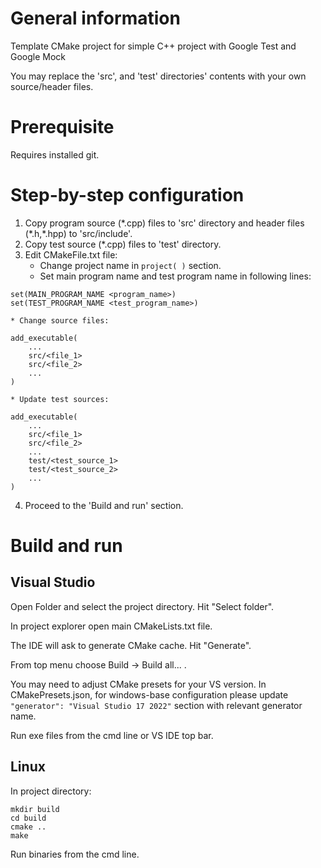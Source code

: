 # General information

Template CMake project for simple C++ project with Google Test and Google Mock

You may replace the 'src', and 'test' directories' contents with your own source/header files.

# Prerequisite

Requires installed git.

# Step-by-step configuration

1. Copy program source (\*.cpp) files to 'src' directory and header files (\*.h,\*.hpp) to 'src/include'.
2. Copy test source (\*.cpp) files to 'test' directory.
3. Edit CMakeFile.txt file:
    * Change project name in `project( )` section.
    * Set main program name and test program name in following lines:
```
set(MAIN_PROGRAM_NAME <program_name>)
set(TEST_PROGRAM_NAME <test_program_name>)
```
    * Change source files:
```
add_executable(
    ...
    src/<file_1>
    src/<file_2>
    ...
)
```
    * Update test sources:
```
add_executable(
    ...
    src/<file_1>
    src/<file_2>
    ...
    test/<test_source_1>
    test/<test_source_2>
    ...
)
```

4. Proceed to the 'Build and run' section.

# Build and run

## Visual Studio

Open Folder and select the project directory. Hit "Select folder".

In project explorer open main CMakeLists.txt file.

The IDE will ask to generate CMake cache. Hit "Generate".

From top menu choose Build -> Build all... .

You may need to adjust CMake presets for your VS version. In CMakePresets.json,
for windows-base configuration please update `"generator": "Visual Studio 17 2022"`
section with relevant generator name.

Run exe files from the cmd line or VS IDE top bar.

## Linux

In project directory:
```
mkdir build
cd build
cmake ..
make
```

Run binaries from the cmd line.


